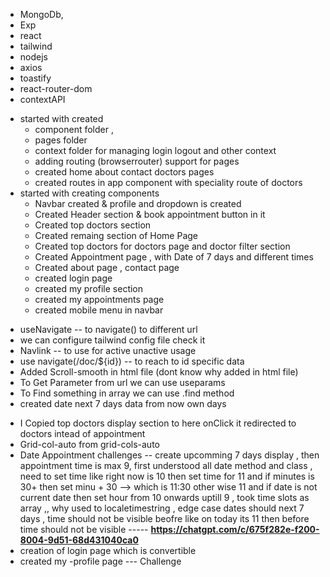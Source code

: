 <!-- track -
features build ,
uniquconcepts learning,
problem/challenges faced ,
tech stack used ,
flow of project ,
future feature need to be build
-->

<!-- Full stack doctor appointment booking app

Features
Three level login -- paitient , doctor , admin login
Online payment gateway
choose doctor with speciality Filter
top doc list
apponntement page
booking slot
create account, login
manage appointment User, profile
razorpay integration
stripe integration
profile edit and more... present feature

in admin dashbords
cancel appoin  , doctor paitent detials
add doctor through admin
check appointment


in doctor login
check eraing , check appointment , payment type
updtare doctor profile
 -->

<!-- https://app.brandmark.io/v3/#logo_data=%7B%22id%22%3A%22logo-aac2bcd6-9c32-4f9e-a675-82eb9cf9b184%22%2C%22layout%22%3A0%2C%22title%22%3A%22Healthsutra%22%2C%22titleFamily%22%3A%22Stanley%22%2C%22titleVariant%22%3A%22regular%22%2C%22titleColor%22%3A%5B%7B%22hex%22%3A%22%23002a71%22%2C%22location%22%3A0%7D%2C%7B%22hex%22%3A%22%230631dd%22%2C%22location%22%3A1%7D%5D%2C%22titleScale%22%3A1.09%2C%22titleLetterSpace%22%3A0%2C%22titleLineSpace%22%3A1.1%2C%22titleBoldness%22%3A0%2C%22titleX%22%3A0%2C%22titleY%22%3A0%2C%22titleAlign%22%3A%22center%22%2C%22slogan%22%3A%22%22%2C%22sloganFamily%22%3A%22Roboto%20Condensed%22%2C%22sloganVariant%22%3A%22400%22%2C%22sloganColor%22%3A%5B%7B%22hex%22%3A%22%23252323%22%7D%5D%2C%22sloganScale%22%3A0.91%2C%22sloganLetterSpace%22%3A0%2C%22sloganLineSpace%22%3A1.1%2C%22sloganBoldness%22%3A0%2C%22sloganAlign%22%3A%22center%22%2C%22sloganX%22%3A0%2C%22sloganY%22%3A0%2C%22icon%22%3Anull%2C%22showIcon%22%3Afalse%2C%22iconScale%22%3A1%2C%22iconColor%22%3A%5B%7B%22hex%22%3A%22%23252323%22%7D%5D%2C%22iconContainer%22%3Anull%2C%22showIconContainer%22%3Afalse%2C%22iconContainerScale%22%3A1%2C%22iconContainerColor%22%3A%5B%7B%22hex%22%3A%22%23f2b9b7%22%7D%5D%2C%22iconSpace%22%3A1%2C%22iconX%22%3A0%2C%22iconY%22%3A0%2C%22nthChar%22%3A0%2C%22container%22%3Anull%2C%22showContainer%22%3Afalse%2C%22containerScale%22%3A1%2C%22containerColor%22%3A%5B%7B%22hex%22%3A%22%23f2b9b7%22%7D%5D%2C%22containerX%22%3A0%2C%22containerY%22%3A0%2C%22backgroundColor%22%3A%5B%7B%22hex%22%3A%22%23fcfcfc%22%7D%5D%2C%22palette%22%3A%5B%22%23fcfcfc%22%2C%22%23252323%22%2C%22%23632927%22%2C%22%23a12f2b%22%2C%22%23df352f%22%5D%2C%22keywords%22%3A%5B%22doctor%20%22%2C%22%20doctorappointment%20%22%2C%22%20bookdoctor%20%22%2C%22practo%20%22%5D%7D -->

 <!-- techstack -->
- MongoDb, 
- Exp
- react 
- tailwind 
- nodejs 
- axios 
- toastify
- react-router-dom
- contextAPI


<!-- TODO Complete All -->

<!-- flow of project -->
- started with created 
    - component folder , 
    - pages folder 
    - context folder for managing login logout and other context
    - adding routing (browserrouter) support for pages
    - created home about contact doctors pages
    - created routes in app component with speciality route of doctors 
- started with creating components
    - Navbar created & profile and dropdown is created
    - Created Header section & book appointment button in it
    - Created top doctors section
    - Created remaing section of Home Page
    - Created top doctors for doctors page and doctor filter section
    - Created Appointment page , with Date of 7 days and different times
    - Created about page , contact page
    - created login page
    - created my profile section
    - created my appointments page
    - created mobile menu in navbar 

<!-- Unique / Concept Learning -->
-   useNavigate -- to navigate() to different url
-   we can configure tailwind config file check it
-   Navlink -- to use for active unactive usage
-   use navigate(/doc/${id}) -- to reach to id specific data
-   Added Scroll-smooth in html file (dont know why added in html file)
-   To Get Parameter from url we can use useparams
-   To Find something in array we can use .find method
-   created date next 7 days data from now own days 

<!-- Error And Challenges -->
- I Copied top doctors display section to here onClick it redirected to doctors intead of appointment
- Grid-col-auto from grid-cols-auto
- Date Appointment challenges -- create upcomming 7 days display , then appointment time is max 9, first understood all date method and class , need to set time like right now is 10 then set time for 11 and if minutes is 30+ then set minu + 30 --> which is 11:30 other wise 11 and if date is not current date then set hour from 10 onwards uptill 9 , took time slots as array ,, why used to localetimestring , edge case dates should next 7 days , time should not be visible beofre like on today its 11 then before time should not be visible  ----- **https://chatgpt.com/c/675f282e-f200-8004-9d51-68d431040ca0**
- creation of login page which is convertible
- created my -profile page --- Challenge


<!-- FrontEnd Done -->

<!-- Backend Details -->